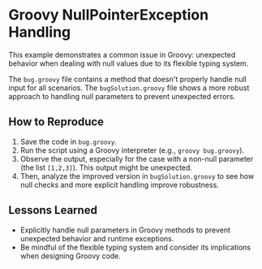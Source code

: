 # Groovy NullPointerException Handling

This example demonstrates a common issue in Groovy: unexpected behavior when dealing with null values due to its flexible typing system.

The `bug.groovy` file contains a method that doesn't properly handle null input for all scenarios.  The `bugSolution.groovy` file shows a more robust approach to handling null parameters to prevent unexpected errors.

## How to Reproduce

1. Save the code in `bug.groovy`.
2. Run the script using a Groovy interpreter (e.g., `groovy bug.groovy`).
3. Observe the output, especially for the case with a non-null parameter (the list `[1,2,3]`).  This output might be unexpected.
4. Then, analyze the improved version in `bugSolution.groovy` to see how null checks and more explicit handling improve robustness.

## Lessons Learned

* Explicitly handle null parameters in Groovy methods to prevent unexpected behavior and runtime exceptions.
* Be mindful of the flexible typing system and consider its implications when designing Groovy code.